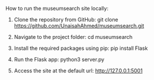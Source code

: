 How to run the museumsearch site locally:

1. Clone the repository from GitHub: git clone https://github.com/UnaisahAhmed/museumsearch.git

2. Navigate to the project folder: cd museumsearch

3. Install the required packages using pip: pip install Flask

4. Run the Flask app: python3 server.py

5. Access the site at the default url: http://127.0.0.1:5001


